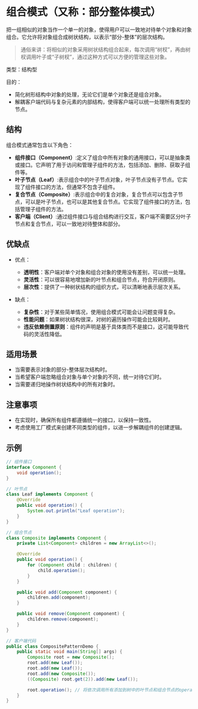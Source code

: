 # 组合模式（又称：部分整体模式）

把一组相似的对象当作一个单一的对象，使得用户可以一致地对待单个对象和对象组合。它允许将对象组合成树状结构，以表示“部分-整体”的层次结构。
>通俗来讲：将相似的对象采用树状结构组合起来，每次调用“树杈”，再由树杈调用叶子或“子树杈”，通过这种方式可以方便的管理这些对象。

类型：结构型

目的：

- 简化树形结构中对象的处理，无论它们是单个对象还是组合对象。
- 解耦客户端代码与复杂元素的内部结构，使得客户端可以统一处理所有类型的节点。

## 结构

组合模式通常包含以下角色：

- **组件接口（Component）**:定义了组合中所有对象的通用接口，可以是抽象类或接口。它声明了用于访问和管理子组件的方法，包括添加、删除、获取子组件等。
- **叶子节点（Leaf）**:表示组合中的叶子节点对象，叶子节点没有子节点。它实现了组件接口的方法，但通常不包含子组件。
- **复合节点（Composite）**:表示组合中的复合对象，复合节点可以包含子节点，可以是叶子节点，也可以是其他复合节点。它实现了组件接口的方法，包括管理子组件的方法。
- **客户端（Client）**:通过组件接口与组合结构进行交互，客户端不需要区分叶子节点和复合节点，可以一致地对待整体和部分。

## 优缺点

- 优点：
  - **透明性**：客户端对单个对象和组合对象的使用没有差别，可以统一处理。
  - **灵活性**：可以很容易地增加新的叶节点和组合节点，符合开闭原则。
  - **层次性**：提供了一种树状结构的组织方式，可以清晰地表示层次关系。

- 缺点：

  - **复杂性**：对于某些简单情况，使用组合模式可能会让问题变得复杂。
  - **性能问题**：如果树状结构很深，对树的遍历操作可能会比较耗时。
  - **违反依赖倒置原则**：组件的声明是基于具体类而不是接口，这可能导致代码的灵活性降低。

## 适用场景

- 当需要表示对象的部分-整体层次结构时。
- 当希望客户端忽略组合对象与单个对象的不同，统一对待它们时。
- 当需要递归地操作树状结构中的所有对象时。

## 注意事项

- 在实现时，确保所有组件都遵循统一的接口，以保持一致性。
- 考虑使用工厂模式来创建不同类型的组件，以进一步解耦组件的创建逻辑。

## 示例

```java
// 组件接口
interface Component {
    void operation();
}

// 叶节点
class Leaf implements Component {
    @Override
    public void operation() {
        System.out.println("Leaf operation");
    }
}

// 组合节点
class Composite implements Component {
    private List<Component> children = new ArrayList<>();

    @Override
    public void operation() {
        for (Component child : children) {
            child.operation();
        }
    }

    public void add(Component component) {
        children.add(component);
    }

    public void remove(Component component) {
        children.remove(component);
    }
}

// 客户端代码
public class CompositePatternDemo {
    public static void main(String[] args) {
        Composite root = new Composite();
        root.add(new Leaf());
        root.add(new Leaf());
        root.add(new Composite());
        ((Composite) root.get(2)).add(new Leaf());

        root.operation(); // 将依次调用所有添加到树中的叶节点和组合节点的operation方法
    }
}
```

